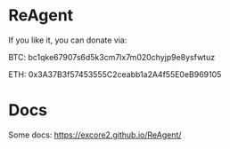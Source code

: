 # ReAgent

If you like it, you can donate via:

BTC: bc1qke67907s6d5k3cm7lx7m020chyjp9e8ysfwtuz

ETH: 0x3A37B3f57453555C2ceabb1a2A4f55E0eB969105 

# Docs

Some docs: https://excore2.github.io/ReAgent/
